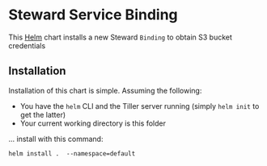 # Steward Service Binding

This [Helm](https://github.com/kubernetes/helm) chart installs a new Steward `Binding` to obtain S3 bucket credentials

## Installation

Installation of this chart is simple. Assuming the following:

- You have the `helm` CLI and the Tiller server running (simply `helm init` to get the latter)
- Your current working directory is this folder

... install with this command:

```console
helm install .  --namespace=default
```

